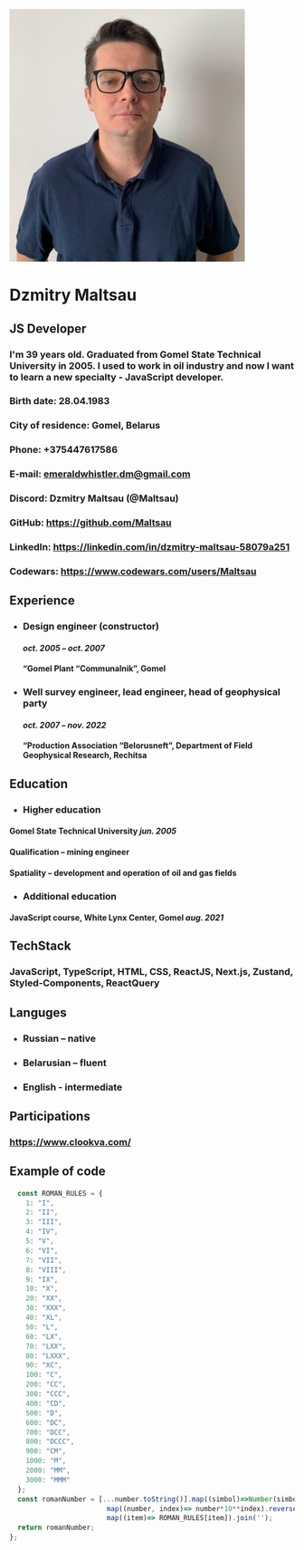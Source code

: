 ![avatar](/assets/images/avatar.png)

# Dzmitry Maltsau

## JS Developer

### I'm 39 years old. Graduated from Gomel State Technical University in 2005. I used to work in oil industry and now I want to learn a new specialty - JavaScript developer.

### Birth date: 28.04.1983

### City of residence: Gomel, Belarus

### Phone: +375447617586

### E-mail: emeraldwhistler.dm@gmail.com

### Discord: Dzmitry Maltsau (@Maltsau)

### GitHub: https://github.com/Maltsau

### LinkedIn: https://linkedin.com/in/dzmitry-maltsau-58079a251

### Codewars: https://www.codewars.com/users/Maltsau

## Experience

- ### Design engineer (constructor)

  #### _oct. 2005 – oct. 2007_

  #### “Gomel Plant “Communalnik”, Gomel

- ### Well survey engineer, lead engineer, head of geophysical party
  #### _oct. 2007 – nov. 2022_
  #### “Production Association “Belorusneft”, Department of Field Geophysical Research, Rechitsa

## Education

- ### **Higher education**

#### **Gomel State Technical University** _jun. 2005_

#### Qualification – mining engineer

#### Spatiality – development and operation of oil and gas fields

- ### **Additional education**

#### **JavaScript course, White Lynx Center**, Gomel _aug. 2021_

## TechStack

### JavaScript, TypeScript, HTML, CSS, ReactJS, Next.js, Zustand, Styled-Components, ReactQuery

## Languges

- ### Russian – native
- ### Belarusian – fluent
- ### English - intermediate

## Participations

### https://www.clookva.com/

## Example of code

```javascript function solution(number){
  const ROMAN_RULES = {
    1: "I",
    2: "II",
    3: "III",
    4: "IV",
    5: "V",
    6: "VI",
    7: "VII",
    8: "VIII",
    9: "IX",
    10: "X",
    20: "XX",
    30: "XXX",
    40: "XL",
    50: "L",
    60: "LX",
    70: "LXX",
    80: "LXXX",
    90: "XC",
    100: "C",
    200: "CC",
    300: "CCC",
    400: "CD",
    500: "D",
    600: "DC",
    700: "DCC",
    800: "DCCC",
    900: "CM",
    1000: "M",
    2000: "MM",
    3000: "MMM"
  };
  const romanNumber = [...number.toString()].map((simbol)=>Number(simbol)).reverse().
                        map((number, index)=> number*10**index).reverse().
                        map((item)=> ROMAN_RULES[item]).join('');
  return romanNumber;
};
```
